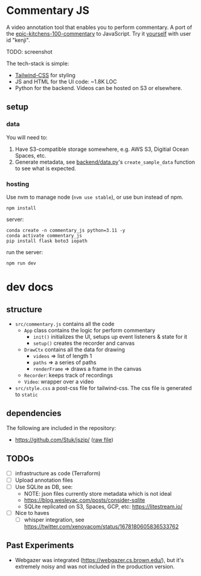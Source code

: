 # Commentary JS

A video annotation tool that enables you to perform commentary.
A port of the
[epic-kitchens-100-commentary](https://github.com/epic-kitchens/epic-kitchens-100-commentary)
to JavaScript. Try it [yourself](commentaryjs.miguel-martin.com) with user id "kenji".

TODO: screenshot

The tech-stack is simple:
- [Tailwind-CSS](https://tailwindcss.com/) for styling
- JS and HTML for the UI code: ~1.8K LOC
- Python for the backend. Videos can be hosted on S3 or elsewhere.

## setup

### data

You will need to:
1. Have S3-compatible storage somewhere, e.g. AWS S3, Digitial Ocean Spaces, etc.
2. Generate metadata, see [backend/data.py](./backend/data.py)'s `create_sample_data` function to see what is expected.

### hosting

Use nvm to manage node (`nvm use stable`), or use bun instead of npm.
```
npm install
```

server:

```
conda create -n commentary_js python=3.11 -y
conda activate commentary_js
pip install flask boto3 iopath
```

run the server:
```
npm run dev
```

# dev docs

## structure
- `src/commentary.js` contains all the code 
    - `App` class contains the logic for perform commentary
        - `init()` initializes the UI, setups up event listeners & state for it
        - `setup()` creates the recorder and canvas
    - `DrawCtx` contains all the data for drawing
        - `videos` => list of length 1
        - `paths` => a series of paths
        - `renderFrame` => draws a frame in the canvas
    - `Recorder`: keeps track of recordings
    - `Video`: wrapper over a video
- `src/style.css` a post-css file for tailwind-css. The css file is generated
  to `static`

## dependencies

The following are included in the repository:
- https://github.com/Stuk/jszip/ ([raw file](https://raw.githubusercontent.com/eligrey/FileSaver.js/master/dist/FileSaver.min.js))

## TODOs

- [ ] infrastructure as code (Terraform)
- [ ] Upload annotation files
- [ ] Use SQLite as DB, see:
    - NOTE: json files currently store metadata which is not ideal
    - https://blog.wesleyac.com/posts/consider-sqlite
	- SQLite replicated on S3, Spaces, GCP, etc: https://litestream.io/
- [ ] Nice to haves
    - [ ] whisper integration, see https://twitter.com/xenovacom/status/1678180605836533762

## Past Experiments

* Webgazer was integrated (https://webgazer.cs.brown.edu/), but it's extremely
  noisy and was not included in the production version.
